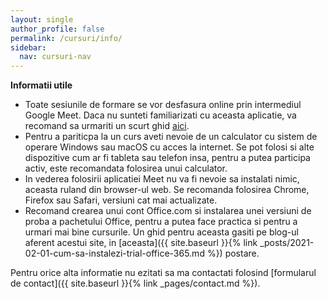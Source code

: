 ```yaml
---
layout: single
author_profile: false
permalink: /cursuri/info/
sidebar:
  nav: cursuri-nav
---
```

**Informatii utile**

* Toate sesiunile de formare se vor desfasura online prin intermediul Google Meet. Daca nu sunteti familiarizati cu aceasta aplicatie, va recomand sa urmariti un scurt ghid [aici](https://www.youtube.com/watch?v=kMw435EgMfM).
* Pentru a pariticpa la un curs aveti nevoie de un calculator cu sistem de operare Windows sau macOS cu acces la internet. Se pot folosi si alte dispozitive cum ar fi tableta sau telefon insa, pentru a putea participa activ, este recomandata folosirea unui calculator.
* In vederea folosirii aplicatiei Meet nu va fi nevoie sa instalati nimic, aceasta ruland din browser-ul web. Se recomanda folosirea Chrome, Firefox sau Safari, versiuni cat mai actualizate.
* Recomand crearea unui cont Office.com si instalarea unei versiuni de proba a pachetului Office, pentru a putea face practica si pentru a urmari mai bine cursurile. Un ghid pentru aceasta gasiti pe blog-ul aferent acestui site, in [aceasta]({{ site.baseurl }}{% link _posts/2021-02-01-cum-sa-instalezi-trial-office-365.md %}) postare.


Pentru orice alta informatie nu ezitati sa ma contactati folosind [formularul de contact]({{ site.baseurl }}{% link _pages/contact.md %}).
